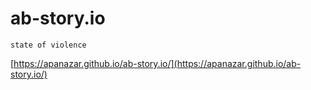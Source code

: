 # ab-story.io  
`state of violence`  
  
[https://apanazar.github.io/ab-story.io/](https://apanazar.github.io/ab-story.io/)
